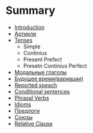 # Summary

* [Introduction](README.md)
* [Артикли](article.md)
* [Tenses](tenses.md)
  * Simple
  * Continius
  * Present Prefect
  * Presetn Continius Perfect
* [Модальные глаголы](modals.md)
* [Будущее время\(вариации\)](willAndBeGoingTo.md)
* [Reported speach](matchingTimes.md)
* [Conditional sentences](conditions.md)
* [Phrasal Verbs](phrasalVerbs.md)
* [Idioms](idioms.md)
* [Предлоги](prepositions.md)
* [Cоюзы](conjunctions.md)
* [Relative Clause](relativeClause.md)

